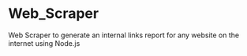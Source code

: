 # Web_Scraper
Web Scraper to generate an internal links report for any website on the internet using Node.js
